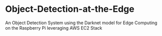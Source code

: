 # Object-Detection-at-the-Edge
An Object Detection System using the Darknet model for Edge Computing on the Raspberry Pi leveraging AWS EC2 Stack
